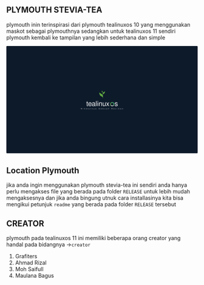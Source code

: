 ## PLYMOUTH STEVIA-TEA
plymouth inin terinspirasi dari plymouth tealinuxos 10 yang menggunakan maskot sebagai plymouthnya sedangkan untuk tealinuxos 11 sendiri plymouth kembali ke tampilan yang lebih sederhana dan simple

![](plymouth.png)

##  Location Plymouth
jika anda ingin menggunakan plymouth stevia-tea ini sendiri anda hanya perlu mengakses file yang berada pada folder `RELEASE` untuk lebih mudah mengaksesnya
dan jika anda bingung utnuk cara installasinya kita bisa mengikui petunjuk `readme` yang berada pada folder `RELEASE` tersebut

## CREATOR
plymouth pada tealinuxos 11 ini memiliki beberapa orang creator yang handal pada bidangnya ->`creator`
1. Grafiters
2. Ahmad Rizal
3. Moh Saifull
4. Maulana Bagus